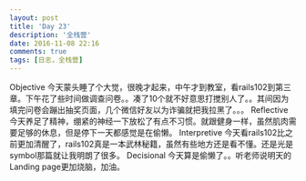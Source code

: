 ```yaml
---
layout: post
title: 'Day 23'
description: '全栈营'
date: 2016-11-08 22:16
comments: true
tags: [日志，全栈营] 
---
```

Objective
今天蒙头睡了个大觉，很晚才起来，中午才到教室，看rails102到第三章。下午花了些时间做调查问卷。。凑了10个就不好意思打搅别人了。。其间因为填完问卷会蹦出抽奖页面，几个微信好友以为诈骗就把我拉黑了。。。
Reflective
今天养足了精神，绷紧的神经一下放松了有点不习惯。就跟健身一样，虽然肌肉需要足够的休息，但是停下一天都感觉是在偷懒。
Interpretive
今天看rails102比之前更加清醒了，rails102真是一本武林秘籍，虽然有些地方还是看不懂。还是光是symbol那篇就让我明朗了很多。
Decisional
今天算是偷懒了。。听老师说明天的Landing page更加烧脑，加油。